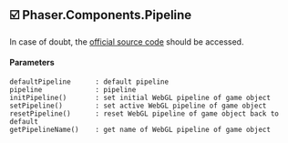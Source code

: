 ## :ballot_box_with_check: Phaser.Components.Pipeline

In case of doubt, the [official source code](https://github.com/photonstorm/phaser) should be accessed.

#### Parameters

```
defaultPipeline      : default pipeline
pipeline             : pipeline
initPipeline()       : set initial WebGL pipeline of game object
setPipeline()        : set active WebGL pipeline of game object
resetPipeline()      : reset WebGL pipeline of game object back to default
getPipelineName()    : get name of WebGL pipeline of game object
```
